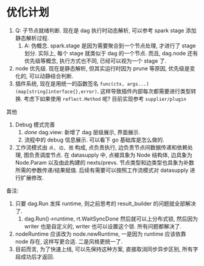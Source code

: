 # 优化计划

1. Q: 子节点就绪判断. 现在是 dag 执行时动态解析, 可以参考 spark stage 添加静态解析过程.
    1. A: 伪概念. spark.stage 是因为需要聚合到一个节点处理, 才进行了 stage 划分. 实际上, 每个 stage
        就类似于 dag 的一个节点. 而且, dag.node 还有优先级等概念, 执行方式也不同, 已经可以视为一个 stage 了.
2. node 优先级. 现在是静态解析, 但其实运行时因为 prune 等原因, 优先级是变化的, 可以动静结合判断.
3. 插件系统, 现在是用统一的函数签名 `func(ctx, args...)(map[string]interface{},error)`.
    这样导致插件内部每次都需要进行类型转换. 考虑下如果使用 `reflect.Method` 呢?
    目前实现参考 `supplier/plugin`


其他
1. Debug 模式完善
    1. *done* dag.view: 新增了 dag 层级展示, 界面展示.
    2. 流程中的 debug 信息展示. 可以看下 go 基础库是怎么做的.
2. 工作流模式由 `点, 边, 图` 构成, 点负责执行, 边负责节点间数据传递和依赖处理, 图负责调度节点.
    在 datasupply 中, 点被具象为 Node 结构体, 边具象为 Node.Param 以及由此构建的 nexts/prevs.
    节点类型和边类型也具象为补数所需的参数传递/结果赋值. 后续有需要可以按照工作流模式对 datasupply 进行扩展修改.


备注:
1. 只要 dag.Run 发挥 runtime, 则之前思考的 result_builder 的问题就全部解决了.
    1. dag.Run()->runtime, rt.WaitSyncDone 然后就可以上分布式锁, 然后因为 writer 也是自定义的, writer 也可以设置这个锁. 所有问题都解决了.
2. nodeRuntime 应该改为 node.newRuntime, 一是因为 runtime 应该依靠 node 存在, 这样写更合适. 二是风格更统一了.
3. 目前而言, 为了快速上线, 可以先保持这种方案, 直接取消同步异步区别, 所有字段成功后才返回.
